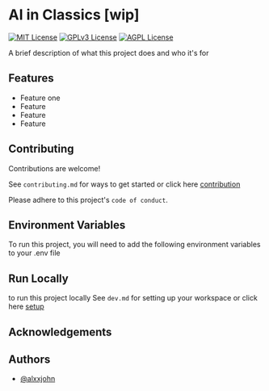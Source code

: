 # AI in Classics [wip]

[![MIT License](https://img.shields.io/badge/License-MIT-green.svg)](https://choosealicense.com/licenses/mit/)
[![GPLv3 License](https://img.shields.io/badge/License-GPL%20v3-yellow.svg)](https://opensource.org/licenses/)
[![AGPL License](https://img.shields.io/badge/license-AGPL-blue.svg)](http://www.gnu.org/licenses/agpl-3.0)

A brief description of what this project does and who it's for

## Features

- Feature one
- Feature
- Feature
- Feature

## Contributing

Contributions are welcome!

See `contributing.md` for ways to get started or click here [contribution](docs/contributing.md#contributing-to-the-project)

Please adhere to this project's `code of conduct`.

## Environment Variables

To run this project, you will need to add the following environment variables to your .env file

## Run Locally

to run this project locally See `dev.md` for setting up your workspace or click here [setup](docs/dev.md#setting-up-local-development)

## Acknowledgements

## Authors

- [@alxxjohn](https://www.github.com/alxxjohn)
